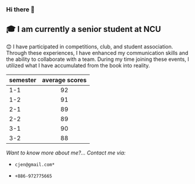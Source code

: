 ### Hi there 👋

<!--
**jenillie/jenillie** is a ✨ _special_ ✨ repository because its `README.md` (this file) appears on your GitHub profile.

Here are some ideas to get you started:

- 🔭 I’m currently working on ...
- 🌱 I’m currently learning ...
- 👯 I’m looking to collaborate on ...
- 🤔 I’m looking for help with ...
- 💬 Ask me about ...
- 📫 How to reach me: ...
- 😄 Pronouns: ...
- ⚡ Fun fact: ...
-->
## 🎓 I am currently a senior student at NCU
😊 I have participated in competitions, club, and student association. Through these experiences, I have enhanced my communication skills and the ability to collaborate with a team. During my time joining these events, I utilized what I have accumulated from the book into reality.

| semester  | average scores |
| ------------- |:-------------:|
| 1-1     | 92     |
| 1-2      | 91     |
| 2-1      | 89     |
| 2-2      | 89     |
| 3-1      | 90     |
| 3-2      | 88     |

*Want to know more about me?... Contact me via:* 

*     cjen@gmail.com*
*     +886-972775665

